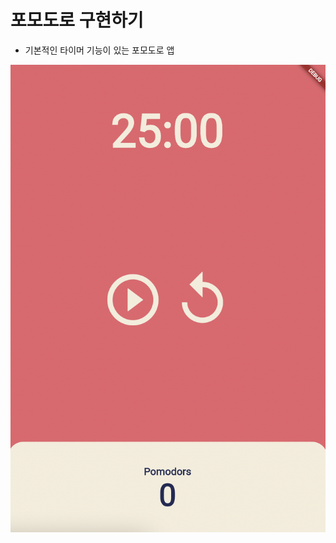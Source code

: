 # 포모도로 구현하기

- 기본적인 타이머 기능이 있는 포모도로 앱

![](/%EC%8A%A4%ED%81%AC%EB%A6%B0%EC%83%B7%202023-08-03%20%EC%98%A4%EC%A0%84%2011.10.17.png)
